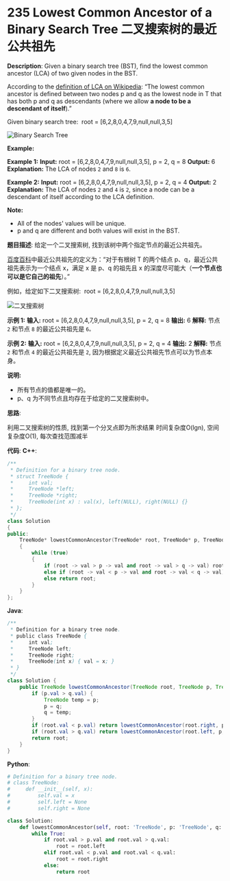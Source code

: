 # 235 Lowest Common Ancestor of a Binary Search Tree 二叉搜索树的最近公共祖先

__Description__:
Given a binary search tree (BST), find the lowest common ancestor (LCA) of two given nodes in the BST.

According to the [definition of LCA on Wikipedia](https://en.wikipedia.org/wiki/Lowest_common_ancestor): “The lowest common ancestor is defined between two nodes p and q as the lowest node in T that has both p and q as descendants (where we allow **a node to be a descendant of itself**).”

Given binary search tree:  root = [6,2,8,0,4,7,9,null,null,3,5]

![Binary Search Tree](http://upload-images.jianshu.io/upload_images/16639143-c196720af1f6ce69.png?imageMogr2/auto-orient/strip%7CimageView2/2/w/1240)

**Example:**

**Example 1:**
**Input:** root = [6,2,8,0,4,7,9,null,null,3,5], p = 2, q = 8
**Output:** 6
**Explanation:** The LCA of nodes `2` and `8` is `6`.

**Example 2:**
**Input:** root = [6,2,8,0,4,7,9,null,null,3,5], p = 2, q = 4
**Output:** 2
**Explanation:** The LCA of nodes `2` and `4` is `2`, since a node can be a descendant of itself according to the LCA definition.

**Note:**

* All of the nodes' values will be unique.
* p and q are different and both values will exist in the BST.

__题目描述__:
给定一个二叉搜索树, 找到该树中两个指定节点的最近公共祖先。

[百度百科](https://baike.baidu.com/item/%E6%9C%80%E8%BF%91%E5%85%AC%E5%85%B1%E7%A5%96%E5%85%88/8918834?fr=aladdin)中最近公共祖先的定义为：“对于有根树 T 的两个结点 p、q，最近公共祖先表示为一个结点 x，满足 x 是 p、q 的祖先且 x 的深度尽可能大（**一个节点也可以是它自己的祖先**）。”

例如，给定如下二叉搜索树:  root = [6,2,8,0,4,7,9,null,null,3,5]

![二叉搜索树](http://upload-images.jianshu.io/upload_images/16639143-1c89c3214d035cd5.png?imageMogr2/auto-orient/strip%7CimageView2/2/w/1240)

**示例 1:**
**输入:** root = [6,2,8,0,4,7,9,null,null,3,5], p = 2, q = 8
**输出:** 6
**解释:** 节点 `2` 和节点 `8` 的最近公共祖先是 `6。`

**示例 2:**
**输入:** root = [6,2,8,0,4,7,9,null,null,3,5], p = 2, q = 4
**输出:** 2
**解释:** 节点 `2` 和节点 `4` 的最近公共祖先是 `2`, 因为根据定义最近公共祖先节点可以为节点本身。

**说明:**

* 所有节点的值都是唯一的。
* p、q 为不同节点且均存在于给定的二叉搜索树中。

__思路__:

利用二叉搜索树的性质, 找到第一个分叉点即为所求结果
时间复杂度O(lgn), 空间复杂度O(1), 每次查找范围减半

__代码__:
__C++__:

```C++
/**
 * Definition for a binary tree node.
 * struct TreeNode {
 *     int val;
 *     TreeNode *left;
 *     TreeNode *right;
 *     TreeNode(int x) : val(x), left(NULL), right(NULL) {}
 * };
 */
class Solution 
{
public:
    TreeNode* lowestCommonAncestor(TreeNode* root, TreeNode* p, TreeNode* q) 
    {
        while (true) 
        {
            if (root -> val > p -> val and root -> val > q -> val) root = root -> left;
            else if (root -> val < p -> val and root -> val < q -> val) root = root -> right;
            else return root;
        }
    }
};
```

__Java__:

```Java
/**
 * Definition for a binary tree node.
 * public class TreeNode {
 *     int val;
 *     TreeNode left;
 *     TreeNode right;
 *     TreeNode(int x) { val = x; }
 * }
 */
class Solution {
    public TreeNode lowestCommonAncestor(TreeNode root, TreeNode p, TreeNode q) {
        if (p.val > q.val) {
            TreeNode temp = p;
            p = q;
            q = temp;
        }
        if (root.val < p.val) return lowestCommonAncestor(root.right, p, q);
        if (root.val > q.val) return lowestCommonAncestor(root.left, p, q);
        return root;
    }
}
```

__Python__:

```Python
# Definition for a binary tree node.
# class TreeNode:
#     def __init__(self, x):
#         self.val = x
#         self.left = None
#         self.right = None

class Solution:
    def lowestCommonAncestor(self, root: 'TreeNode', p: 'TreeNode', q: 'TreeNode') -> 'TreeNode':
        while True:
            if root.val > p.val and root.val > q.val:
                root = root.left
            elif root.val < p.val and root.val < q.val:
                root = root.right
            else:
                return root
```
